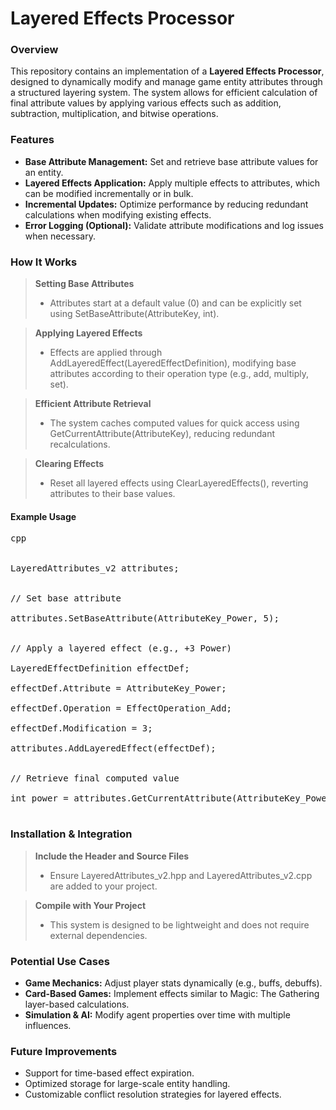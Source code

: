 # Layered Effects Processor

### Overview
This repository contains an implementation of a <b>Layered Effects Processor</b>, designed to dynamically modify and manage game entity attributes through a structured layering system. The system allows for efficient calculation of final attribute values by applying various effects such as addition, subtraction, multiplication, and bitwise operations.

### Features
<ul>
<li><b>Base Attribute Management:</b> Set and retrieve base attribute values for an entity.</li>
<li><b>Layered Effects Application:</b> Apply multiple effects to attributes, which can be modified incrementally or in bulk.</li>
<li><b>Incremental Updates:</b> Optimize performance by reducing redundant calculations when modifying existing effects.</li>
<li><b>Error Logging (Optional):</b> Validate attribute modifications and log issues when necessary.</li>
</ul>

### How It Works

<blockquote>
<b>Setting Base Attributes</b>
<ul><li>Attributes start at a default value (0) and can be explicitly set using SetBaseAttribute(AttributeKey, int).</li></ul>
</blockquote>

<blockquote>
<b>Applying Layered Effects</b>
<ul><li>Effects are applied through AddLayeredEffect(LayeredEffectDefinition), modifying base attributes according to their operation type (e.g., add, multiply, set).</li></ul>
</blockquote>

<blockquote>
<b>Efficient Attribute Retrieval</b>
<ul><li>The system caches computed values for quick access using GetCurrentAttribute(AttributeKey), reducing redundant recalculations.</li></ul>
</blockquote>

<blockquote>
<b>Clearing Effects</b>
<ul><li>Reset all layered effects using ClearLayeredEffects(), reverting attributes to their base values.</li></ul>
</blockquote>

#### Example Usage
<pre>
cpp <br>
  
LayeredAttributes_v2 attributes; <br>

// Set base attribute <br>
attributes.SetBaseAttribute(AttributeKey_Power, 5); <br>

// Apply a layered effect (e.g., +3 Power) <br>
LayeredEffectDefinition effectDef; <br>
effectDef.Attribute = AttributeKey_Power; <br>
effectDef.Operation = EffectOperation_Add; <br>
effectDef.Modification = 3; <br>
attributes.AddLayeredEffect(effectDef); <br>

// Retrieve final computed value <br>
int power = attributes.GetCurrentAttribute(AttributeKey_Power); // Expected: 8 <br>
</pre>

### Installation & Integration

<blockquote>
<b>Include the Header and Source Files</b>
<ul><li>Ensure LayeredAttributes_v2.hpp and LayeredAttributes_v2.cpp are added to your project.</li></ul>
</blockquote>

<blockquote>
<b>Compile with Your Project</b>
<ul><li>This system is designed to be lightweight and does not require external dependencies.</li></ul>
</blockquote>

### Potential Use Cases
<ul>
<li><b>Game Mechanics:</b> Adjust player stats dynamically (e.g., buffs, debuffs). </li>
<li><b>Card-Based Games:</b> Implement effects similar to Magic: The Gathering layer-based calculations. </li>
<li><b>Simulation & AI:</b> Modify agent properties over time with multiple influences. </li>
</ul>

### Future Improvements
<ul>
<li>Support for time-based effect expiration.</li>
<li>Optimized storage for large-scale entity handling.</li>
<li>Customizable conflict resolution strategies for layered effects.</li>
</ul>

